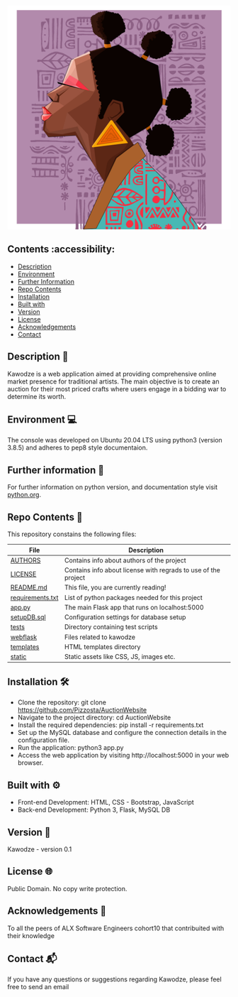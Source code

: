![KAWODZE](./webflask/static/images/vector.jpg)

## Contents :accessibility:

- [Description](#Description)
- [Environment](#Environment)
- [Further Information](#Furtherinformation)
- [Repo Contents](#FileContents)
- [Installation](#Installation)
- [Built with](#Built-with)
- [Version](#Version)
- [License](#License)
- [Acknowledgements](#Acknowledgements)
- [Contact](#Contact)

## Description 📄
Kawodze is a web application aimed at providing comprehensive
online market presence for traditional artists. The main objective is to create an auction for their most priced crafts where users engage in a bidding war to determine its worth.

## Environment 💻
The console was developed on Ubuntu 20.04 LTS using python3 (version 3.8.5) and adheres to pep8 style documentaion.

## Further information 📑
For further information on python version, and documentation style visit [python.org](https://www.python.org/).

## Repo Contents 📂
This repository constains the following files:

|   **File**   |   **Description**   |
| -------------- | --------------------- |
|[AUTHORS](./AUTHORS) | Contains info about authors of the project |
|[LICENSE](./LICENSE) | Contains info about license with regrads to use of the project |
|[README.md](./README.md)| This file, you are currently reading! |
|[requirements.txt](./requirements.txt) | List of python packages needed for this project |
|[app.py](./app.py) | The main Flask app that runs on localhost:5000 |
|[setupDB.sql](./setupDB.sql) | Configuration settings for database setup |
|[tests](./tests/) | Directory containing test scripts |
|[webflask](./webflask/) | Files related to kawodze |
|[templates](./webflask/templates/) | HTML templates directory |
|[static](./webflask/static/) | Static assets like CSS, JS, images etc. |


## Installation 🛠️
- Clone the repository: git clone https://github.com/Pizzosta/AuctionWebsite
- Navigate to the project directory: cd AuctionWebsite
- Install the required dependencies: pip install -r requirements.txt
- Set up the MySQL database and configure the connection details in the configuration file.
- Run the application: python3 app.py
- Access the web application by visiting http://localhost:5000 in your web browser.


## Built with ⚙️
* Front-end Development: HTML, CSS - Bootstrap, JavaScript
* Back-end Development: Python 3, Flask, MySQL DB

## Version 📌
Kawodze - version 0.1

## License 🌐
Public Domain. No copy write protection.

## Acknowledgements 🙌
To all the peers of ALX Software Engineers cohort10 that contribuited with their knowledge

## Contact 📬
If you have any questions or suggestions regarding Kawodze, please feel free to send an email
